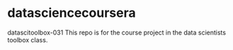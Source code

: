 # datasciencecoursera
datascitoolbox-031
This repo is for the course project in the data scientists toolbox class.
